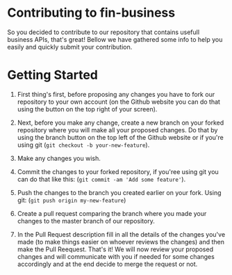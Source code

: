 # Contributing to fin-business
So you decided to contribute to our repository that contains usefull business APIs, that's great! Bellow we have gathered some info to help you easily and quickly submit your contribution. 


# Getting Started
1. First thing's first, before proposing any changes you have to fork our repository to your own account (on the Github website you can do that using the button on the top right of your screen).

2. Next, before you make any change, create a new branch on your forked repository where you will make all your proposed changes. Do that by using the branch button on the top left of the Github website or if you're using git (`git checkout -b your-new-feature`).

3. Make any changes you wish.

4. Commit the changes to your forked repository, if you'ree using git you can do that like this: (`git commit -am 'Add some feature'`).

4. Push the changes to the branch you created earlier on your fork. Using git: (`git push origin my-new-feature`)

5. Create a pull request comparing the branch where you made your changes to the master branch of our repository.

6. In the Pull Request description fill in all the details of the changes you've made (to make things easier on whoever reviews the changes) and then make the Pull Reequest. That's it! We will now review your proposed changes and will communicate with you if needed for some changes accordingly and at the end decide to merge the request or not.
